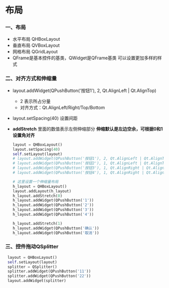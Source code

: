 # 布局

### 一、布局

+ 水平布局      QHBoxLayout
+ 垂直布局      QVBoxLayout
+ 网格布局      QGridLayout
+ QFrame是基本控件的基类，QWidget是QFrame基类    可以设置更加多样的样式

### 二、对齐方式和伸缩量

+ layout.addWidget(QPushButton('按钮1'), 2, Qt.AlignLeft | Qt.AlignTop)

  + 2 表示所占分量
  + 对齐方式：Qt.AlignLeft/Right/Top/Bottom

+ layout.setSpacing(40)  设置间距

+ **addStretch**  里面的数值表示左侧伸缩部分    **伸缩默认是左边空余，可根据0和1设置角对齐**

  ```python
  layout = QHBoxLayout()
  layout.setSpacing(40)
  self.setLayout(layout)
  # layout.addWidget(QPushButton('按钮1'), 2, Qt.AlignLeft | Qt.AlignTop)
  # layout.addWidget(QPushButton('按钮2'), 1, Qt.AlignLeft | Qt.AlignTop)
  # layout.addWidget(QPushButton('按钮3'), 1, Qt.AlignRight | Qt.AlignBottom)
  # layout.addWidget(QPushButton('按钮4'), 1, Qt.AlignRight | Qt.AlignBottom)
  
  # 这里设置一个伸缩量布局
  h_layout = QHBoxLayout()
  layout.addLayout(h_layout)
  h_layout.addStretch(0)
  h_layout.addWidget(QPushButton('1'))
  h_layout.addWidget(QPushButton('2'))
  h_layout.addWidget(QPushButton('3'))
  h_layout.addWidget(QPushButton('4'))
  
  h_layout.addStretch(1)
  h_layout.addWidget(QPushButton('确认'))
  h_layout.addWidget(QPushButton('取消'))
  ```

### 三、控件拖动QSplitter

```python
 layout = QHBoxLayout()
 self.setLayout(layout)
 splitter = QSplitter()
 splitter.addWidget(QPushButton('11'))
 splitter.addWidget(QPushButton('22'))
 layout.addWidget(splitter)
```

